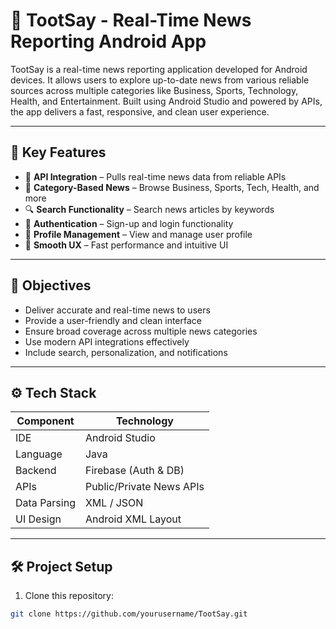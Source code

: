 # 📰 TootSay - Real-Time News Reporting Android App

TootSay is a real-time news reporting application developed for Android devices. It allows users to explore up-to-date news from various reliable sources across multiple categories like Business, Sports, Technology, Health, and Entertainment. Built using Android Studio and powered by APIs, the app delivers a fast, responsive, and clean user experience.

---


## 🚀 Key Features

- 🔗 **API Integration** – Pulls real-time news data from reliable APIs
- 🧭 **Category-Based News** – Browse Business, Sports, Tech, Health, and more
- 🔍 **Search Functionality** – Search news articles by keywords
- 🔐 **Authentication** – Sign-up and login functionality
- 🧑 **Profile Management** – View and manage user profile
- 🎯 **Smooth UX** – Fast performance and intuitive UI

---

## 🎯 Objectives

- Deliver accurate and real-time news to users
- Provide a user-friendly and clean interface
- Ensure broad coverage across multiple news categories
- Use modern API integrations effectively
- Include search, personalization, and notifications

---

## ⚙️ Tech Stack

| Component       | Technology        |
|----------------|-------------------|
| IDE            | Android Studio     |
| Language       | Java               |
| Backend        | Firebase (Auth & DB) |
| APIs           | Public/Private News APIs |
| Data Parsing   | XML / JSON         |
| UI Design      | Android XML Layout |

---

## 🛠 Project Setup

1. Clone this repository:
```bash
git clone https://github.com/yourusername/TootSay.git
